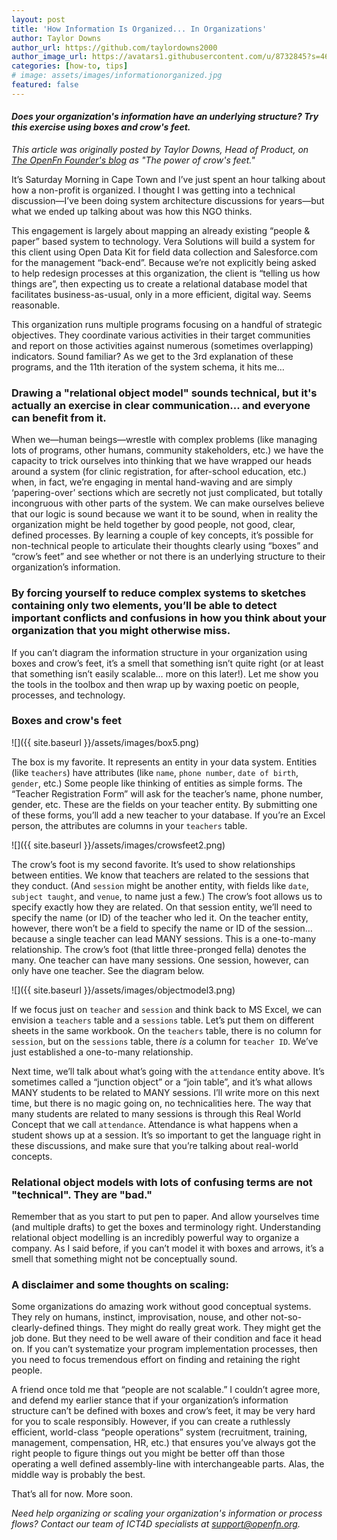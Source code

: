 ```yaml
---
layout: post
title: 'How Information Is Organized... In Organizations'
author: Taylor Downs
author_url: https://github.com/taylordowns2000
author_image_url: https://avatars1.githubusercontent.com/u/8732845?s=460&u=5aa58a0e73b25e089668134e0bd1fe971019c960&v=4
categories: [how-to, tips]
# image: assets/images/informationorganized.jpg
featured: false
---
```


#### _Does your organization's information have an underlying structure? Try this exercise using boxes and crow's feet._

_This article was originally posted by Taylor Downs, Head of Product, on
[The OpenFn Founder's blog](https://medium.com/@taylordowns2000) as "The power
of crow's feet."_

It’s Saturday Morning in Cape Town and I’ve just spent an hour talking about how
a non-profit is organized. I thought I was getting into a technical
discussion—I’ve been doing system architecture discussions for years—but what we
ended up talking about was how this NGO thinks.

This engagement is largely about mapping an already existing “people & paper”
based system to technology. Vera Solutions will build a system for this client
using Open Data Kit for field data collection and Salesforce.com for the
management “back-end”. Because we’re not explicitly being asked to help redesign
processes at this organization, the client is “telling us how things are”, then
expecting us to create a relational database model that facilitates
business-as-usual, only in a more efficient, digital way. Seems reasonable.

This organization runs multiple programs focusing on a handful of strategic
objectives. They coordinate various activities in their target communities and
report on those activities against numerous (sometimes overlapping) indicators.
Sound familiar? As we get to the 3rd explanation of these programs, and the 11th
iteration of the system schema, it hits me…

### Drawing a "relational object model" sounds technical, but it's actually an exercise in clear communication... and everyone can benefit from it.

When we—human beings—wrestle with complex problems (like managing lots of
programs, other humans, community stakeholders, etc.) we have the capacity to
trick ourselves into thinking that we have wrapped our heads around a system
(for clinic registration, for after-school education, etc.) when, in fact, we’re
engaging in mental hand-waving and are simply ‘papering-over’ sections which are
secretly not just complicated, but totally incongruous with other parts of the
system. We can make ourselves believe that our logic is sound because we want it
to be sound, when in reality the organization might be held together by good
people, not good, clear, defined processes. By learning a couple of key
concepts, it’s possible for non-technical people to articulate their thoughts
clearly using “boxes” and “crow’s feet” and see whether or not there is an
underlying structure to their organization’s information.

### By forcing yourself to reduce complex systems to sketches containing only two elements, you’ll be able to detect important conflicts and confusions in how you think about your organization that you might otherwise miss.

If you can’t diagram the information structure in your organization using boxes
and crow’s feet, it’s a smell that something isn’t quite right (or at least that
something isn’t easily scalable… more on this later!). Let me show you the tools
in the toolbox and then wrap up by waxing poetic on people, processes, and
technology.

### Boxes and crow's feet

![]({{ site.baseurl }}/assets/images/box5.png)

The box is my favorite. It represents an entity in your data system. Entities
(like `teachers`) have attributes (like `name`, `phone number`, `date of birth`,
`gender`, etc.) Some people like thinking of entities as simple forms. The
“Teacher Registration Form” will ask for the teacher’s name, phone number,
gender, etc. These are the fields on your teacher entity. By submitting one of
these forms, you’ll add a new teacher to your database. If you’re an Excel
person, the attributes are columns in your `teachers` table.

![]({{ site.baseurl }}/assets/images/crowsfeet2.png)

The crow’s foot is my second favorite. It’s used to show relationships between
entities. We know that teachers are related to the sessions that they conduct.
(And `session` might be another entity, with fields like `date`,
`subject taught`, and `venue`, to name just a few.) The crow’s foot allows us to
specify exactly how they are related. On that session entity, we’ll need to
specify the name (or ID) of the teacher who led it. On the teacher entity,
however, there won’t be a field to specify the name or ID of the session…
because a single teacher can lead MANY sessions. This is a one-to-many
relationship. The crow’s foot (that little three-pronged fella) denotes the
many. One teacher can have many sessions. One session, however, can only have
one teacher. See the diagram below.

![]({{ site.baseurl }}/assets/images/objectmodel3.png)

If we focus just on `teacher` and `session` and think back to MS Excel, we can
envision a `teachers` table and a `sessions` table. Let’s put them on different
sheets in the same workbook. On the `teachers` table, there is no column for
`session`, but on the `sessions` table, there _is_ a column for `teacher ID`.
We’ve just established a one-to-many relationship.

Next time, we’ll talk about what’s going with the `attendance` entity above.
It’s sometimes called a “junction object” or a “join table”, and it’s what
allows MANY students to be related to MANY sessions. I’ll write more on this
next time, but there is no magic going on, no technicalities here. The way that
many students are related to many sessions is through this Real World Concept
that we call `attendance`. Attendance is what happens when a student shows up at
a session. It’s so important to get the language right in these discussions, and
make sure that you’re talking about real-world concepts.

### Relational object models with lots of confusing terms are not "technical". They are "bad."

Remember that as you start to put pen to paper. And allow yourselves time (and
multiple drafts) to get the boxes and terminology right. Understanding
relational object modelling is an incredibly powerful way to organize a company.
As I said before, if you can’t model it with boxes and arrows, it’s a smell that
something might not be conceptually sound.

### A disclaimer and some thoughts on scaling:

Some organizations do amazing work without good conceptual systems. They rely on
humans, instinct, improvisation, nouse, and other not-so-clearly-defined things.
They might do really great work. They might get the job done. But they need to
be well aware of their condition and face it head on. If you can’t systematize
your program implementation processes, then you need to focus tremendous effort
on finding and retaining the right people.

A friend once told me that “people are not scalable.” I couldn’t agree more, and
defend my earlier stance that if your organization’s information structure can’t
be defined with boxes and crow’s feet, it may be very hard for you to scale
responsibly. However, if you can create a ruthlessly efficient, world-class
“people operations” system (recruitment, training, management, compensation, HR,
etc.) that ensures you’ve always got the right people to figure things out you
might be better off than those operating a well defined assembly-line with
interchangeable parts. Alas, the middle way is probably the best.

That’s all for now. More soon.

_Need help organizing or scaling your organization's information or process
flows? Contact our team of ICT4D specialists at <support@openfn.org>._

